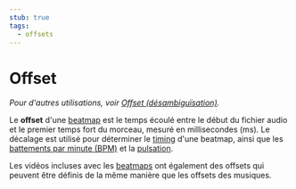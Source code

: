 ```yaml
---
stub: true
tags:
  - offsets
---
```


# Offset

*Pour d'autres utilisations, voir [Offset (désambiguïsation)](/wiki/Disambiguation/Offset).*

Le **offset** d'une [beatmap](/wiki/Beatmap) est le temps écoulé entre le début du fichier audio et le premier temps fort du morceau, mesuré en millisecondes (ms). Le décalage est utilisé pour déterminer le [timing](/wiki/Client/Beatmap_editor/Timing) d'une beatmap, ainsi que les [battements par minute (BPM)](/wiki/Beatmapping/Beats_per_minute) et la [pulsation](https://fr.wikipedia.org/wiki/Pulsation_(musique)).

Les vidéos incluses avec les [beatmaps](/wiki/Beatmap) ont également des offsets qui peuvent être définis de la même manière que les offsets des musiques.
